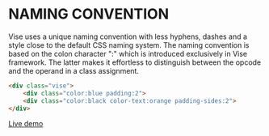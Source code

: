 # NAMING CONVENTION

Vise uses a unique naming convention with less hyphens, dashes and a style close to the default CSS naming system. The naming convention is based on the colon character ":" which is introduced exclusively in Vise framework. The latter makes it effortless to distinguish between the opcode and the operand in a class assignment.

```html
<div class="vise">	
    <div class="color:blue padding:2">
    <div class="color:black color-text:orange padding-sides:2">
</div>	
```

[Live demo](http://cssdeck.com/labs/fptegaf0)
